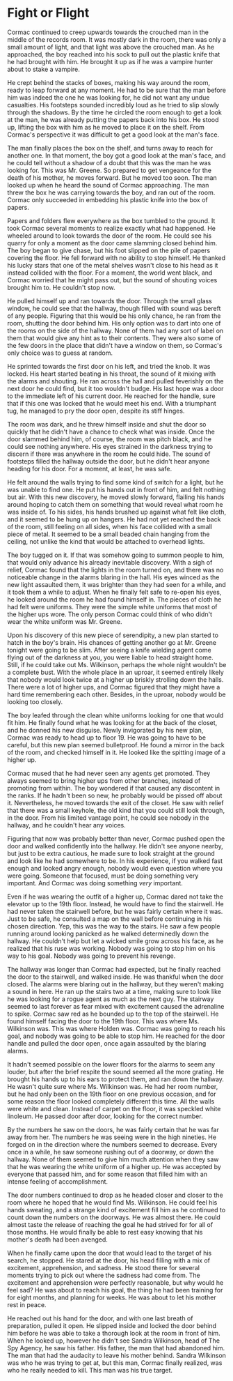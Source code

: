 # Fight or Flight

Cormac continued to creep upwards towards the crouched man in the middle of the records room. It was mostly dark in the room, there was only a small amount of light, and that light was above the crouched man. As he approached, the boy reached into his sock to pull out the plastic knife that he had brought with him. He brought it up as if he was a vampire hunter about to stake a vampire.

He crept behind the stacks of boxes, making his way around the room, ready to leap forward at any moment. He had to be sure that the man before him was indeed the one he was looking for, he did not want any undue casualties. His footsteps sounded incredibly loud as he tried to slip slowly through the shadows. By the time he circled the room enough to get a look at the man, he was already putting the papers back into his box. He stood up, lifting the box with him as he moved to place it on the shelf. From Cormac's perspective it was difficult to get a good look at the man's face.

The man finally places the box on the shelf, and turns away to reach for another one. In that moment, the boy got a good look at the man's face, and he could tell without a shadow of a doubt that this was the man he was looking for. This was Mr. Greene. So prepared to get vengeance for the death of his mother, he moves forward. But he moved too soon. The man looked up when he heard the sound of Cormac approaching. The man threw the box he was carrying towards the boy, and ran out of the room. Cormac only succeeded in embedding his plastic knife into the box of papers.

Papers and folders flew everywhere as the box tumbled to the ground. It took Cormac several moments to realize exactly what had happened. He wheeled around to look towards the door of the room. He could see his quarry for only a moment as the door came slamming closed behind him. The boy began to give chase, but his foot slipped on the pile of papers covering the floor. He fell forward with no ability to stop himself. He thanked his lucky stars that one of the metal shelves wasn't close to his head as it instead collided with the floor. For a moment, the world went black, and Cormac worried that he might pass out, but the sound of shouting voices brought him to. He couldn't stop now.

He pulled himself up and ran towards the door. Through the small glass window, he could see that the hallway, though filled with sound was bereft of any people. Figuring that this would be his only chance, he ran from the room, shutting the door behind him. His only option was to dart into one of the rooms on the side of the hallway. None of them had any sort of label on them that would give any hint as to their contents. They were also some of the few doors in the place that didn't have a window on them, so Cormac's only choice was to guess at random.

He sprinted towards the first door on his left, and tried the knob. It was locked. His heart started beating in his throat, the sound of it mixing with the alarms and shouting. He ran across the hall and pulled feverishly on the next door he could find, but it too wouldn't budge. His last hope was a door to the immediate left of his current door. He reached for the handle, sure that if this one was locked that he would meet his end. With a triumphant tug, he managed to pry the door open, despite its stiff hinges.

The room was dark, and he threw himself inside and shut the door so quickly that he didn't have a chance to check what was inside. Once the door slammed behind him, of course, the room was pitch black, and he could see nothing anywhere. His eyes strained in the darkness trying to discern if there was anywhere in the room he could hide. The sound of footsteps filled the hallway outside the door, but he didn't hear anyone heading for his door. For a moment, at least, he was safe.

He felt around the walls trying to find some kind of switch for a light, but he was unable to find one. He put his hands out in front of him, and felt nothing but air. With this new discovery, he moved slowly forward, flailing his hands around hoping to catch them on something that would reveal what room he was inside of. To his sides, his hands brushed up against what felt like cloth, and it seemed to be hung up on hangers. He had not yet reached the back of the room, still feeling on all sides, when his face collided with a small piece of metal. It seemed to be a small beaded chain hanging from the ceiling, not unlike the kind that would be attached to overhead lights.

The boy tugged on it. If that was somehow going to summon people to him, that would only advance his already inevitable discovery. With a sigh of relief, Cormac found that the lights in the room turned on, and there was no noticeable change in the alarms blaring in the hall. His eyes winced as the new light assaulted them, it was brighter than they had seen for a while, and it took them a while to adjust. When he finally felt safe to re-open his eyes, he looked around the room he had found himself in. The pieces of cloth he had felt were uniforms. They were the simple white uniforms that most of the higher ups wore. The only person Cormac could think of who didn't wear the white uniform was Mr. Greene.

Upon his discovery of this new piece of serendipity, a new plan started to hatch in the boy's brain. His chances of getting another go at Mr. Greene tonight were going to be slim. After seeing a knife wielding agent come flying out of the darkness at you, you were liable to head straight home. Still, if he could take out Ms. Wilkinson, perhaps the whole night wouldn't be a complete bust. With the whole place in an uproar, it seemed entirely likely that nobody would look twice at a higher up briskly strolling down the halls. There were a lot of higher ups, and Cormac figured that they might have a hard time remembering each other. Besides, in the uproar, nobody would be looking too closely.

The boy leafed through the clean white uniforms looking for one that would fit him. He finally found what he was looking for at the back of the closet, and he donned his new disguise. Newly invigorated by his new plan, Cormac was ready to head up to floor 19. He was going to have to be careful, but this new plan seemed bulletproof. He found a mirror in the back of the room, and checked himself in it. He looked like the spitting image of a higher up.

Cormac mused that he had never seen any agents get promoted. They always seemed to bring higher ups from other branches, instead of promoting from within. The boy wondered if that caused any discontent in the ranks. If he hadn't been so new, he probably would be pissed off about it. Nevertheless, he moved towards the exit of the closet. He saw with relief that there was a small keyhole, the old kind that you could still look through, in the door. From his limited vantage point, he could see nobody in the hallway, and he couldn't hear any voices.

Figuring that now was probably better than never, Cormac pushed open the door and walked confidently into the hallway. He didn't see anyone nearby, but just to be extra cautious, he made sure to look straight at the ground and look like he had somewhere to be. In his experience, if you walked fast enough and looked angry enough, nobody would even question where you were going. Someone that focused, must be doing something very important. And Cormac was doing something _very_ important.

Even if he was wearing the outfit of a higher up, Cormac dared not take the elevator up to the 19th floor. Instead, he would have to find the stairwell. He had never taken the stairwell before, but he was fairly certain where it was. Just to be safe, he consulted a map on the wall before continuing in his chosen direction. Yep, this was the way to the stairs. He saw a few people running around looking panicked as he walked determinedly down the hallway. He couldn't help but let a wicked smile grow across his face, as he realized that his ruse was working. Nobody was going to stop him on his way to his goal. Nobody was going to prevent his revenge.

The hallway was longer than Cormac had expected, but he finally reached the door to the stairwell, and walked inside. He was thankful when the door closed. The alarms were blaring out in the hallway, but they weren't making a sound in here. He ran up the stairs two at a time, making sure to look like he was looking for a rogue agent as much as the next guy. The stairway seemed to last forever as fear mixed with excitement caused the adrenaline to spike. Cormac saw red as he bounded up to the top of the stairwell. He found himself facing the door to the 19th floor. This was where Ms. Wilkinson was. This was where Holden was. Cormac was going to reach his goal, and nobody was going to be able to stop him. He reached for the door handle and pulled the door open, once again assaulted by the blaring alarms.

It hadn't seemed possible on the lower floors for the alarms to seem any louder, but after the brief respite the sound seemed all the more grating. He brought his hands up to his ears to protect them, and ran down the hallway. He wasn't quite sure where Ms. Wilkinson was. He had her room number, but he had only been on the 19th floor on one previous occasion, and for some reason the floor looked completely different this time. All the walls were white and clean. Instead of carpet on the floor, it was speckled white linoleum. He passed door after door, looking for the correct number.

By the numbers he saw on the doors, he was fairly certain that he was far away from her. The numbers he was seeing were in the high nineties. He forged on in the direction where the numbers seemed to decrease. Every once in a while, he saw someone rushing out of a doorway, or down the hallway. None of them seemed to give him much attention when they saw that he was wearing the white uniform of a higher up. He was accepted by everyone that passed him, and for some reason that filled him with an intense feeling of accomplishment.

The door numbers continued to drop as he headed closer and closer to the room where he hoped that he would find Ms. Wilkinson. He could feel his hands sweating, and a strange kind of excitement fill him as he continued to count down the numbers on the doorways. He was almost there. He could almost taste the release of reaching the goal he had strived for for all of those months. He would finally be able to rest easy knowing that his mother's death had been avenged.

When he finally came upon the door that would lead to the target of his search, he stopped. He stared at the door, his head filling with a mix of excitement, apprehension, and sadness. He stood there for several moments trying to pick out where the sadness had come from. The excitement and apprehension were perfectly reasonable, but why would he feel sad? He was about to reach his goal, the thing he had been training for for eight months, and planning for weeks. He was about to let his mother rest in peace.

He reached out his hand for the door, and with one last breath of preparation, pulled it open. He slipped inside and locked the door behind him before he was able to take a thorough look at the room in front of him. When he looked up, however he didn't see Sandra Wilkinson, head of The Spy Agency, he saw his father. His father, the man that had abandoned him. The man that had the audacity to leave his mother behind. Sandra Wilkinson was who he was trying to get at, but this man, Cormac finally realized, was who he really needed to kill. This man was his true target.
